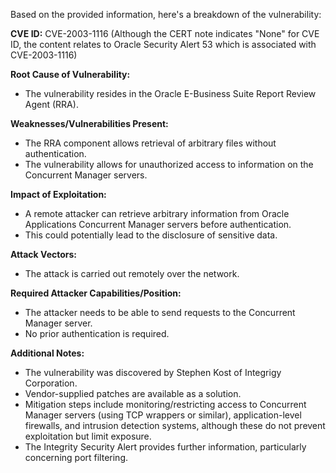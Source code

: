 Based on the provided information, here's a breakdown of the vulnerability:

**CVE ID:** CVE-2003-1116 (Although the CERT note indicates "None" for CVE ID, the content relates to Oracle Security Alert 53 which is associated with CVE-2003-1116)

**Root Cause of Vulnerability:**
- The vulnerability resides in the Oracle E-Business Suite Report Review Agent (RRA).

**Weaknesses/Vulnerabilities Present:**
- The RRA component allows retrieval of arbitrary files without authentication.
- The vulnerability allows for unauthorized access to information on the Concurrent Manager servers.

**Impact of Exploitation:**
- A remote attacker can retrieve arbitrary information from Oracle Applications Concurrent Manager servers before authentication.
- This could potentially lead to the disclosure of sensitive data.

**Attack Vectors:**
- The attack is carried out remotely over the network.

**Required Attacker Capabilities/Position:**
- The attacker needs to be able to send requests to the Concurrent Manager server.
- No prior authentication is required.

**Additional Notes:**
- The vulnerability was discovered by Stephen Kost of Integrigy Corporation.
- Vendor-supplied patches are available as a solution.
- Mitigation steps include monitoring/restricting access to Concurrent Manager servers (using TCP wrappers or similar), application-level firewalls, and intrusion detection systems, although these do not prevent exploitation but limit exposure.
- The Integrity Security Alert provides further information, particularly concerning port filtering.